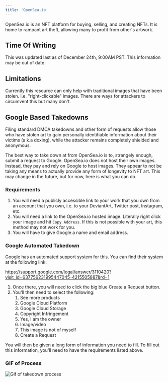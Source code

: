 ```yaml
---
title: 'OpenSea.io'
---
```


OpenSea.io is an NFT platform for buying, selling, and creating NFTs. It is home to rampant art theft, allowing many to profit from other's artwork.

## Time Of Writing

This was updated last as of December 24th, 9:00AM PST. This information may be out of date.

## Limitations

Currently this resource can only help with traditional images that have been stolen. I.e. "right-clickable" images. There are ways for attackers to circumvent this but many don't.

## Google Based Takedowns

Filing standard DMCA takedowns and other form of requests allow those who have stolen art to gain personally identifiable information about their victims (a.k.a doxing), while the attacker remains completely shielded and anonymous.

The best way to take down at from OpenSea.io is to, strangely enough, submit a request to Google. OpenSea.io does not host their own images. Instead, they pay and rely on Google to host images. They appear to not be taking any means to actually provide any form of longevity to NFT art. This may change in the future, but for now, here is what you can do. 

### Requirements

1. You will need a publicly accessible link to your work that you own from an account that you own, i.e. to your DeviantArt, Twitter post, Instagram, etc.
1. You will need a link to the OpenSea.io hosted image. Literally right click your image and hit `Copy Address`. If this is not possible with your art, this method may not work for you.
1. You will have to give Google a name and email address.

### Google Automated Takedown

Google has an automated support system for this. You can find their system at the following link:

https://support.google.com/legal/answer/3110420?visit_id=637756231995447045-4215505887&rd=1

1. Once there, you will need to click the big blue Create a Request button.
1. You'll then need to select the following:
    1. See more products
    1. Google Cloud Platform
    1. Google Cloud Storage
    1. Copyright Infringement
    1. Yes, I am the owner
    1. Image/video
    1. This image is not of myself
    1. Create a Request

You will then be given a long form of information you need to fill. To fill out this information, you'll need to have the requirements listed above.

### GIF of Process

![Gif of takedown process](images/google/process.gif)